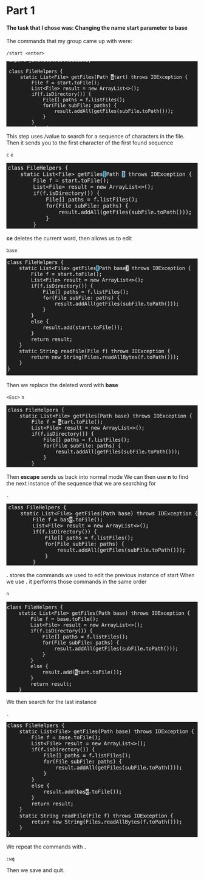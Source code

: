 # Part 1

 #### The task that I chose was: Changing the name **start** parameter to **base**

The commands that my group came up with were:

``/start <enter>``

![image1](start.png)

This step uses /value to search for a sequence of characters in the file.
Then it sends you to the first character of the first found sequence

``c``
``e``

![image2](ce.png)

**ce** deletes the current word, then allows us to edit

``base``

![image3](base.png)

Then we replace the deleted word with **base**

``<Esc>``
``n``

![image4](esc_n.png)

Then **escape** sends us back into normal mode
We can then use **n** to find the next instance of the sequence that we are searching for

``.``

![image5](dot.png)

**.** stores the commands we used to edit the previous instance of start
When we use **.** it performs those commands in the same order

``n``

![image6](n2.png)

We then search for the last instance

``.``

![image7](dot2.png)

We repeat the commands with **.**

``:wq``

Then we save and quit.



